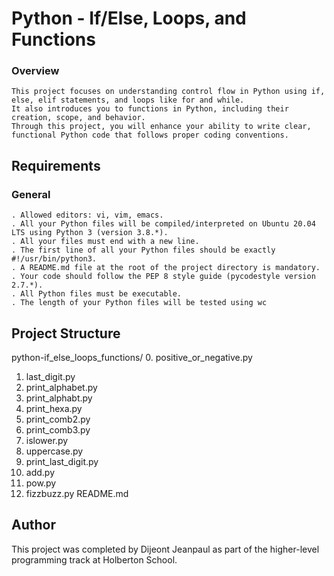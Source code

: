 # Python - If/Else, Loops, and Functions
### Overview

	This project focuses on understanding control flow in Python using if, else, elif statements, and loops like for and while.
	It also introduces you to functions in Python, including their creation, scope, and behavior.
	Through this project, you will enhance your ability to write clear, functional Python code that follows proper coding conventions.

## Requirements
### General

	. Allowed editors: vi, vim, emacs.
	. All your Python files will be compiled/interpreted on Ubuntu 20.04 LTS using Python 3 (version 3.8.*).
	. All your files must end with a new line.
	. The first line of all your Python files should be exactly #!/usr/bin/python3.
	. A README.md file at the root of the project directory is mandatory.
	. Your code should follow the PEP 8 style guide (pycodestyle version 2.7.*).
	. All Python files must be executable.
	. The length of your Python files will be tested using wc

## Project Structure
python-if_else_loops_functions/
0. positive_or_negative.py
1. last_digit.py
2. print_alphabet.py
3. print_alphabt.py
4. print_hexa.py
5. print_comb2.py
6. print_comb3.py
7. islower.py
8. uppercase.py
9. print_last_digit.py
10. add.py
11. pow.py
12. fizzbuzz.py
README.md

## Author

This project was completed by Dijeont Jeanpaul as part of the higher-level programming track at Holberton School.
